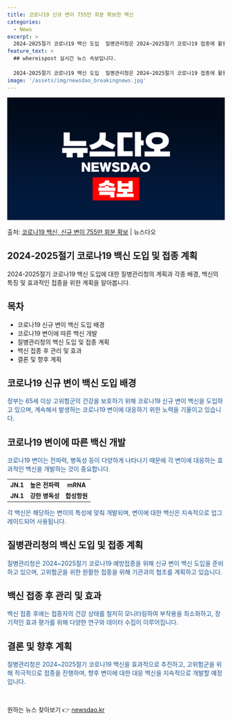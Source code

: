 ```yaml
---
title: 코로나19 신규 변이 755만 회분 확보한 백신
categories:
  - News
excerpt: >
  2024-2025절기 코로나19 백신 도입  질병관리청은 2024~2025절기 코로나19 접종에 활용할 65…
feature_text: >
  ## whereispost 실시간 뉴스 속보입니다.

  2024-2025절기 코로나19 백신 도입  질병관리청은 2024~2025절기 코로나19 접종에 활용할 65…
image: '/assets/img/newsdao_breakingnews.jpg'
---
```


![뉴스다오 속보](/assets/img/newsdao_breakingnews.jpg)

<p>출처: <a href="https://newsdao.kr/4638" rel="dofollow">코로나19 백신, 신규 변이 755만 회분 확보</a> | 뉴스다오</p>

<h2>2024-2025절기 코로나19 백신 도입 및 접종 계획</h2>

<p data-ke-size="size16">2024-2025절기 코로나19 백신 도입에 대한 질병관리청의 계획과 각종 배경, 백신의 특징 및 효과적인 접종을 위한 계획을 알아봅니다.</p>

<h2 data-ke-size="size26">목차</h2>
<ul>
    <li>코로나19 신규 변이 백신 도입 배경</li>
    <li>코로나19 변이에 따른 백신 개발</li>
    <li>질병관리청의 백신 도입 및 접종 계획</li>
    <li>백신 접종 후 관리 및 효과</li>
    <li>결론 및 향후 계획</li>
</ul>

<h2 data-ke-size="size26">코로나19 신규 변이 백신 도입 배경</h2>
<p><span style="color: #1a5490;">정부는 65세 이상 고위험군의 건강을 보호하기 위해 코로나19 신규 변이 백신을 도입하고 있으며, 계속해서 발생하는 코로나19 변이에 대응하기 위한 노력을 기울이고 있습니다.</span></p>

<h2 data-ke-size="size26">코로나19 변이에 따른 백신 개발</h2>
<p><span style="color: #1a5490;">코로나19 변이는 전파력, 병독성 등이 다양하게 나타나기 때문에 각 변이에 대응하는 효과적인 백신을 개발하는 것이 중요합니다.</span></p>

<table>
    <tr>
        <td style="text-align: center; height: 17px;"><b>JN.1</b></td>
        <td style="text-align: center; height: 17px;"><b>높은 전파력</b></td>
        <td style="text-align: center; height: 17px;"><b>mRNA</b></td>
    </tr>
    <tr>
        <td style="text-align: center; height: 17px;"><b>JN.1</b></td>
        <td style="text-align: center; height: 17px;"><b>강한 병독성</b></td>
        <td style="text-align: center; height: 17px;"><b>합성항원</b></td>
    </tr>
</table>

<p><span style="color: #1a5490;">각 백신은 해당하는 변이의 특성에 맞춰 개발되며, 변이에 대한 백신은 지속적으로 업그레이드되어 사용됩니다.</span></p>

<h2 data-ke-size="size26">질병관리청의 백신 도입 및 접종 계획</h2>
<p><span style="color: #1a5490;">질병관리청은 2024~2025절기 코로나19 예방접종을 위해 신규 변이 백신 도입을 준비하고 있으며, 고위험군을 위한 원활한 접종을 위해 기관과의 협조를 계획하고 있습니다.</span></p>

<h2 data-ke-size="size26">백신 접종 후 관리 및 효과</h2>
<p><span style="color: #1a5490;">백신 접종 후에는 접종자의 건강 상태를 철저히 모니터링하여 부작용을 최소화하고, 장기적인 효과 평가를 위해 다양한 연구와 데이터 수집이 이루어집니다.</span></p>

<h2 data-ke-size="size26">결론 및 향후 계획</h2>
<p><span style="color: #1a5490;">질병관리청은 2024~2025절기 코로나19 백신을 효과적으로 추진하고, 고위험군을 위해 적극적으로 접종을 진행하며, 향후 변이에 대한 대응 백신을 지속적으로 개발할 예정입니다.</span></p>

<p data-ke-size="size16">&nbsp;</p> 

원하는 뉴스 찾아보기 👉 <a href="https://newsdao.kr" rel="dofollow">newsdao.kr</a>


